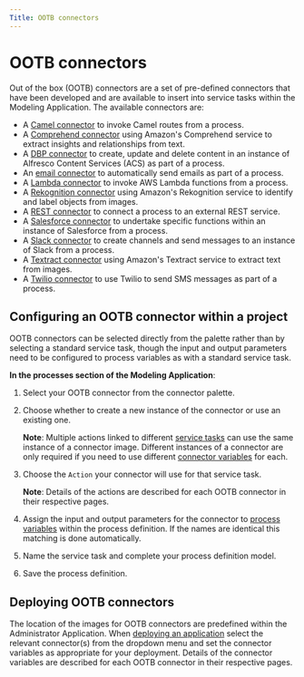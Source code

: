 ```yaml
---
Title: OOTB connectors
---
```


# OOTB connectors
Out of the box (OOTB) connectors are a set of pre-defined connectors that have been developed and are available to insert into service tasks within the Modeling Application. The available connectors are: 

* A [Camel connector](../connectors-ootb/connectors-camel.md) to invoke Camel routes from a process.
* A [Comprehend connector](../connectors-ootb/connectors-comprehend.md) using Amazon's Comprehend service to extract insights and relationships from text.
* A [DBP connector](../connectors-ootb/connectors-dbp.md) to create, update and delete content in an instance of Alfresco Content Services (ACS) as part of a process.
* An [email connector](../connectors-ootb/connectors-email.md) to automatically send emails as part of a process.
* A [Lambda connector](../connectors-ootb/connectors-lambda.md) to invoke AWS Lambda functions from a process.
* A [Rekognition connector](../connectors-ootb/connectors-rekognition.md) using Amazon's Rekognition service to identify and label objects from images. 
* A [REST connector](../connectors-ootb/connectors-rest.md) to connect a process to an external REST service.
* A [Salesforce connector](../connectors-ootb/connectors-salesforce.md) to undertake specific functions within an instance of Salesforce from a process.
* A [Slack connector](../connectors-ootb/connectors-slack.md) to create channels and send messages to an instance of Slack from a process.
* A [Textract connector](../connectors-ootb/connectors-textract.md) using Amazon's Textract service to extract text from images.
* A [Twilio connector](../connectors-ootb/connectors-twilio.md) to use Twilio to send SMS messages as part of a process.


## Configuring an OOTB connector within a project
OOTB connectors can be selected directly from the palette rather than by selecting a standard service task, though the input and output parameters need to be configured to process variables as with a standard service task.

**In the processes section of the Modeling Application**:

1. Select your OOTB connector from the connector palette. 
2. Choose whether to create a new instance of the connector or use an existing one.
 
	**Note**: Multiple actions linked to different [service tasks](../../processes/bpmn/service.md) can use the same instance of a connector image. Different instances of 	a connector are only required if you need to use different [connector variables](../../connectors/README.md/#connector-variables) for each.

3. Choose the `Action` your connector will use for that service task. 

	**Note**: Details of the actions are described for each OOTB connector in their respective 	pages.

4. Assign the input and output parameters for the connector to [process variables](../../processes/README.md#process-variables) within the process definition. If the names are identical this matching is done automatically.
5. Name the service task and complete your process definition model. 
6. Save the process definition. 

## Deploying OOTB connectors
The location of the images for OOTB connectors are predefined within the Administrator Application. When [deploying an application](../../../administrator/deploy/README.md) select the relevant connector(s) from the dropdown menu and set the connector variables as appropriate for your deployment. Details of the connector variables are described for each OOTB connector in their respective pages.